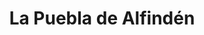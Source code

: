 ---
title: La Puebla de Alfindén
url: /la-puebla-de-alfinden/
latitude: 41.632
longitude: -0.752
---
